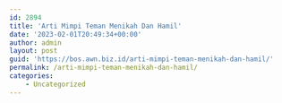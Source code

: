 ```yaml
---
id: 2894
title: 'Arti Mimpi Teman Menikah Dan Hamil'
date: '2023-02-01T20:49:34+00:00'
author: admin
layout: post
guid: 'https://bos.awn.biz.id/arti-mimpi-teman-menikah-dan-hamil/'
permalink: /arti-mimpi-teman-menikah-dan-hamil/
categories:
    - Uncategorized
---
```


